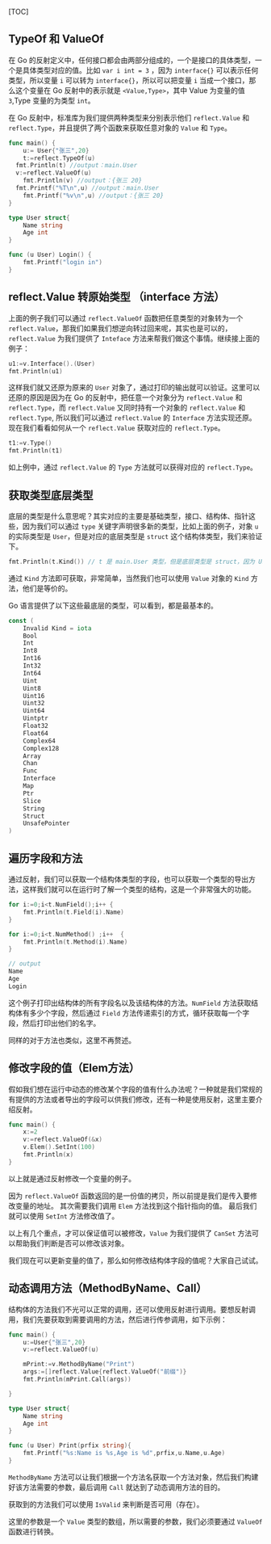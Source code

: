 [TOC]

## TypeOf 和 ValueOf

在 Go 的反射定义中，任何接口都会由两部分组成的，一个是接口的具体类型，一个是具体类型对应的值。比如 `var i int = 3` ，因为 `interface{}` 可以表示任何类型，所以变量 `i` 可以转为 `interface{}`，所以可以把变量 `i` 当成一个接口，那么这个变量在 Go 反射中的表示就是 `<Value,Type>`，其中 Value 为变量的值 `3`,Type 变量的为类型 `int`。

在 Go 反射中，标准库为我们提供两种类型来分别表示他们 `reflect.Value` 和 `reflect.Type`，并且提供了两个函数来获取任意对象的 `Value` 和 `Type`。

```go
func main() {
	u:= User{"张三",20}
	t:=reflect.TypeOf(u)
  fmt.Println(t) //output：main.User
  v:=reflect.ValueOf(u)
	fmt.Println(v) //output：{张三 20}
  fmt.Printf("%T\n",u) //output：main.User
	fmt.Printf("%v\n",u) //output：{张三 20}
}

type User struct{
	Name string
	Age int
}

func (u User) Login() {
	fmt.Printf("login in")
}
```

## reflect.Value 转原始类型 （interface 方法）

上面的例子我们可以通过 `reflect.ValueOf` 函数把任意类型的对象转为一个 `reflect.Value`，那我们如果我们想逆向转过回来呢，其实也是可以的，`reflect.Value` 为我们提供了 `Inteface` 方法来帮我们做这个事情。继续接上面的例子：

```go
u1:=v.Interface().(User)
fmt.Println(u1)
```

这样我们就又还原为原来的 `User` 对象了，通过打印的输出就可以验证。这里可以还原的原因是因为在 Go 的反射中，把任意一个对象分为 `reflect.Value` 和 `reflect.Type`，而 `reflect.Value` 又同时持有一个对象的 `reflect.Value` 和 `reflect.Type`, 所以我们可以通过 `reflect.Value` 的 `Interface` 方法实现还原。现在我们看看如何从一个 `reflect.Value` 获取对应的 `reflect.Type`。

```go
t1:=v.Type()
fmt.Println(t1)
```

如上例中，通过 `reflect.Value` 的 `Type` 方法就可以获得对应的 `reflect.Type`。

## 获取类型底层类型

底层的类型是什么意思呢？其实对应的主要是基础类型，接口、结构体、指针这些，因为我们可以通过 `type` 关键字声明很多新的类型，比如上面的例子，对象 `u` 的实际类型是 `User`，但是对应的底层类型是 `struct` 这个结构体类型，我们来验证下。

```go
fmt.Println(t.Kind()) // t 是 main.User 类型，但是底层类型是 struct，因为 User 就是 struct
```

通过 `Kind` 方法即可获取，非常简单，当然我们也可以使用 `Value` 对象的 `Kind` 方法，他们是等价的。

Go 语言提供了以下这些最底层的类型，可以看到，都是最基本的。

```go
const (
	Invalid Kind = iota
	Bool
	Int
	Int8
	Int16
	Int32
	Int64
	Uint
	Uint8
	Uint16
	Uint32
	Uint64
	Uintptr
	Float32
	Float64
	Complex64
	Complex128
	Array
	Chan
	Func
	Interface
	Map
	Ptr
	Slice
	String
	Struct
	UnsafePointer
)
```

## 遍历字段和方法

通过反射，我们可以获取一个结构体类型的字段，也可以获取一个类型的导出方法，这样我们就可以在运行时了解一个类型的结构，这是一个非常强大的功能。

```go
for i:=0;i<t.NumField();i++ {
	fmt.Println(t.Field(i).Name)
}

for i:=0;i<t.NumMethod() ;i++  {
	fmt.Println(t.Method(i).Name)
}

// output
Name
Age
Login
```

这个例子打印出结构体的所有字段名以及该结构体的方法。`NumField` 方法获取结构体有多少个字段，然后通过 `Field` 方法传递索引的方式，循环获取每一个字段，然后打印出他们的名字。

同样的对于方法也类似，这里不再赘述。

## 修改字段的值（Elem方法）

假如我们想在运行中动态的修改某个字段的值有什么办法呢？一种就是我们常规的有提供的方法或者导出的字段可以供我们修改，还有一种是使用反射，这里主要介绍反射。

```go
func main() {
	x:=2
	v:=reflect.ValueOf(&x)
	v.Elem().SetInt(100)
	fmt.Println(x)
}
```

以上就是通过反射修改一个变量的例子。

因为 `reflect.ValueOf` 函数返回的是一份值的拷贝，所以前提是我们是传入要修改变量的地址。 其次需要我们调用 `Elem` 方法找到这个指针指向的值。 最后我们就可以使用 `SetInt` 方法修改值了。

以上有几个重点，才可以保证值可以被修改，`Value` 为我们提供了 `CanSet` 方法可以帮助我们判断是否可以修改该对象。

我们现在可以更新变量的值了，那么如何修改结构体字段的值呢？大家自己试试。

## 动态调用方法（MethodByName、Call）

结构体的方法我们不光可以正常的调用，还可以使用反射进行调用。要想反射调用，我们先要获取到需要调用的方法，然后进行传参调用，如下示例：

```go
func main() {
	u:=User{"张三",20}
	v:=reflect.ValueOf(u)

	mPrint:=v.MethodByName("Print")
	args:=[]reflect.Value{reflect.ValueOf("前缀")}
	fmt.Println(mPrint.Call(args))

}

type User struct{
	Name string
	Age int
}

func (u User) Print(prfix string){
	fmt.Printf("%s:Name is %s,Age is %d",prfix,u.Name,u.Age)
}
```

`MethodByName` 方法可以让我们根据一个方法名获取一个方法对象，然后我们构建好该方法需要的参数，最后调用 `Call` 就达到了动态调用方法的目的。

获取到的方法我们可以使用 `IsValid` 来判断是否可用（存在）。

这里的参数是一个 `Value` 类型的数组，所以需要的参数，我们必须要通过 `ValueOf` 函数进行转换。